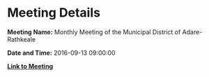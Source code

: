 # Meeting Details

**Meeting Name:** Monthly Meeting of the Municipal District of Adare-Rathkeale

**Date and Time:** 2016-09-13 09:00:00

**[Link to Meeting](https://www.limerick.ie/council/whats-on/monthly-meeting-municipal-district-adare-rathkeale-6)**
